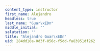```yaml
---
content_type: instructor
first_name: Alejandro
headless: true
last_name: "Guar\xEDn"
middle_initial: ''
salutation: ''
title: "Alejandro Guar\xEDn"
uid: 284dd18a-0d3f-056c-f5dd-fa83951df262
---
```

